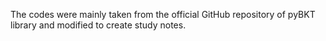 The codes were mainly taken from the official GitHub repository of pyBKT library and modified to create study notes.
